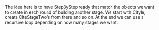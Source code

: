 The idea here is to have StepByStep ready that match the objects we want to create in each round of building another stage. We start with CityIn, create CiteStageTwo's from there and so on. At the end we can use a recursive loop depending on how many stages we want.